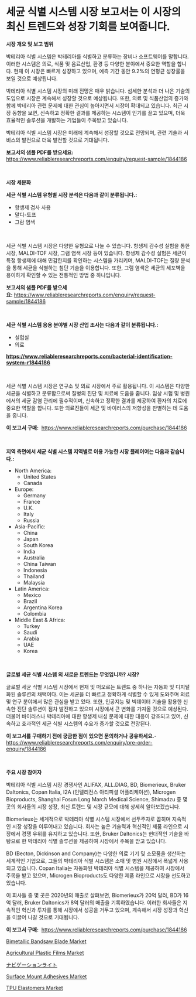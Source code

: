 <p><h1>세균 식별 시스템 시장 보고서는 이 시장의 최신 트렌드와 성장 기회를 보여줍니다.</h1></p><p><strong>시장 개요 및 보고 범위</strong></p>
<p><p>박테리아 식별 시스템은 박테리아를 식별하고 분류하는 장비나 소프트웨어를 말합니다. 이러한 시스템은 의료, 식품 및 음료산업, 환경 등 다양한 분야에서 중요한 역할을 합니다. 현재 이 시장은 빠르게 성장하고 있으며, 예측 기간 동안 9.2%의 연평균 성장률을 보일 것으로 예상됩니다. </p><p>박테리아 식별 시스템 시장의 미래 전망은 매우 밝습니다. 섬세한 분석과 더 나은 기술의 도입으로 시장은 계속해서 성장할 것으로 예상됩니다. 또한, 의료 및 식품산업의 증가와 함께 박테리아 관련 문제에 대한 관심이 높아지면서 시장이 확대되고 있습니다. 최근 시장 동향을 보면, 신속하고 정확한 결과를 제공하는 시스템이 인기를 끌고 있으며, 더욱 효율적인 솔루션을 개발하는 기업들이 주목받고 있습니다.</p><p>박테리아 식별 시스템 시장은 미래에 계속해서 성장할 것으로 전망되며, 관련 기술과 서비스의 발전으로 더욱 발전할 것으로 기대됩니다.</p></p>
<p><strong>보고서의 샘플 PDF를 받으세요:</strong> <a href="https://www.reliableresearchreports.com/enquiry/request-sample/1844186">https://www.reliableresearchreports.com/enquiry/request-sample/1844186</a></p>
<p>&nbsp;</p>
<p><strong>시장 세분화</strong></p>
<p><strong>세균 식별 시스템 유형별 시장 분석은 다음과 같이 분류됩니다.:</strong></p>
<p><ul><li>항생제 검사 사용</li><li>말디-토프</li><li>그람 염색</li></ul></p>
<p>&nbsp;</p>
<p><p>세균 식별 시스템 시장은 다양한 유형으로 나눌 수 있습니다. 항생제 감수성 실험을 통한 시장, MALDI-TOF 시장, 그램 염색 시장 등이 있습니다. 항생제 감수성 실험은 세균이 특정 항생제에 대해 민감한지를 확인하는 시스템을 가리키며, MALDI-TOF는 질량 분석을 통해 세균을 식별하는 첨단 기술을 이용합니다. 또한, 그램 염색은 세균의 세포벽을 용이하게 확인할 수 있는 전통적인 방법 중 하나입니다.</p></p>
<p><strong>보고서의 샘플 PDF를 받으세요:</strong>&nbsp;<a href="https://www.reliableresearchreports.com/enquiry/request-sample/1844186">https://www.reliableresearchreports.com/enquiry/request-sample/1844186</a></p>
<p>&nbsp;</p>
<p><strong> 세균 식별 시스템 응용 분야별 시장 산업 조사는 다음과 같이 분류됩니다.:</strong></p>
<p><ul><li>실험실</li><li>의료</li></ul></p>
<p><strong><a href="https://www.reliableresearchreports.com/bacterial-identification-system-r1844186">https://www.reliableresearchreports.com/bacterial-identification-system-r1844186</a></strong></p>
<p>&nbsp;</p>
<p><p>세균 식별 시스템 시장은 연구소 및 의료 시장에서 주로 활용됩니다. 이 시스템은 다양한 세균을 식별하고 분류함으로써 질병의 진단 및 치료에 도움을 줍니다. 임상 시험 및 병원에서의 세균 감염 관리에 필수적이며, 신속하고 정확한 결과를 제공하여 환자의 치료에 중요한 역할을 합니다. 또한 의료진들이 세균 및 바이러스의 저항성을 판별하는 데 도움을 줍니다.</p></p>
<p><strong>이 보고서 구매:</strong>&nbsp; <a href="https://www.reliableresearchreports.com/purchase/1844186">https://www.reliableresearchreports.com/purchase/1844186</a></p>
<p>&nbsp;</p>
<p><strong>지역 측면에서 세균 식별 시스템 지역별로 이용 가능한 시장 플레이어는 다음과 같습니다.:</strong></p>
<p><ul>
    <li>
        North America:
        <ul>
            <li>United States</li>
            <li>Canada</li>
        </ul>
    </li>
    <li>
        Europe:
        <ul>
            <li>Germany</li>
            <li>France</li>
            <li>U.K.</li>
            <li>Italy</li>
            <li>Russia</li>
        </ul>
    </li>
    <li>
        Asia-Pacific:
        <ul>
            <li>China</li>
            <li>Japan</li>
            <li>South Korea</li>
            <li>India</li>
            <li>Australia</li>
            <li>China Taiwan</li>
            <li>Indonesia</li>
            <li>Thailand</li>
            <li>Malaysia</li>
        </ul>
    </li>
    <li>
        Latin America:
        <ul>
            <li>Mexico</li>
            <li>Brazil</li>
            <li>Argentina Korea</li>
            <li>Colombia</li>
        </ul>
    </li>
    <li>
        Middle East & Africa:
        <ul>
            <li>Turkey</li>
            <li>Saudi</li>
            <li>Arabia</li>
            <li>UAE</li>
            <li>Korea</li>
        </ul>
    </li>
    </ul></p>
<p>&nbsp;</p>
<p><strong>글로벌 세균 식별 시스템 의 새로운 트렌드는 무엇입니까? 시장?</strong></p>
<p><p>글로벌 세균 식별 시스템 시장에서 현재 및 떠오르는 트렌드 중 하나는 자동화 및 디지털화된 솔루션의 채택이다. 이는 세균을 더 빠르고 정확하게 식별할 수 있게 도와주며 의료 및 연구 분야에서 많은 관심을 받고 있다. 또한, 인공지능 및 빅데이터 기술을 활용한 신속한 진단 솔루션이 점차 발전하고 있으며 시장에서 큰 변화를 가져올 것으로 예상된다. 더불어 바이러스나 박테리아에 대한 항생제 내성 문제에 대한 대응이 강조되고 있어, 신속하고 효과적인 세균 식별 시스템의 수요가 증가할 것으로 전망된다.</p></p>
<p><strong>이 보고서를 구매하기 전에 궁금한 점이 있으면 문의하거나 공유하세요.</strong>- <a href="https://www.reliableresearchreports.com/enquiry/pre-order-enquiry/1844186">https://www.reliableresearchreports.com/enquiry/pre-order-enquiry/1844186</a></p>
<p>&nbsp;</p>
<p><strong>주요 시장 참여자</strong></p>
<p><p>박테리아 식별 시스템 시장 경쟁사인 ALIFAX, ALL.DIAG, BD, Biomerieux, Bruker Daltonics, Copan Italia, I2A (인텔리전스 아티피셜 어플리케이션), Microgen Bioproducts, Shanghai Fosun Long March Medical Science, Shimadzu 중 몇 곳의 회사들의 시장 성장, 최신 트렌드 및 시장 규모에 대해 상세히 알아보겠습니다.</p><p>Biomerieux는 세계적으로 박테리아 식별 시스템 시장에서 선두주자로 꼽히며 지속적인 시장 성장을 이루어내고 있습니다. 회사는 높은 기술력과 혁신적인 제품 라인으로 시장에서 경쟁 우위를 유지하고 있습니다. 또한, Bruker Daltonics는 현대적인 기술을 바탕으로 한 박테리아 식별 솔루션을 제공하여 시장에서 주목을 받고 있습니다.</p><p>BD (Becton, Dickinson and Company)는 다양한 의료 기기 및 소모품을 생산하는 세계적인 기업으로, 그들의 박테리아 식별 시스템은 소매 및 병원 시장에서 폭넓게 사용되고 있습니다. Copan Italia는 자동화된 박테리아 식별 시스템을 제공하여 시장에서 주목을 받고 있으며, Microgen Bioproducts도 다양한 제품 라인으로 시장을 선도하고 있습니다.</p><p>이 회사들 중 몇 곳은 2020년의 매출로 살펴보면, Biomerieux가 20억 달러, BD가 16억 달러, Bruker Daltonics가 8억 달러의 매출을 기록하였습니다. 이러한 회사들은 지속적인 혁신과 투자를 통해 시장에서 성공을 거두고 있으며, 계속해서 시장 성장과 혁신을 이끌어 나갈 것으로 기대됩니다.</p></p>
<p><strong>이 보고서 구매:</strong>&nbsp;&nbsp;<a href="https://www.reliableresearchreports.com/purchase/1844186">https://www.reliableresearchreports.com/purchase/1844186</a></p>
<p><p><a href="https://github.com/bmorecock/Market-Research-Report-List-2/blob/main/bimetallic-bandsaw-blade-market.md">Bimetallic Bandsaw Blade Market</a></p><p><a href="https://issuu.com/reportprime-2/docs/agricultural-plastic-films-market-size-2030.pptx">Agricultural Plastic Films Market</a></p><p><a href="https://github.com/zekaoe592392/Market-Research-Report-List-1/blob/main/588168124116.md">ナビゲーションライト</a></p><p><a href="https://www.linkedin.com/pulse/surface-mount-adhesives-market-size-share-amp-trends-analysis-tit3f?trackingId=fGEnQiBGGsfI54IZ8s62kA%3D%3D">Surface Mount Adhesives Market</a></p><p><a href="https://issuu.com/reportprime-2/docs/tpu-elastomers-market-size-2030.pptx">TPU Elastomers Market</a></p></p>